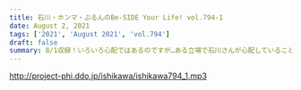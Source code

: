 ```yaml
---
title: 石川・ホンマ・ぶるんのBe-SIDE Your Life! vol.794-1
date: August 2, 2021
tags: ['2021', 'August 2021', 'vol.794']
draft: false
summary: 8/1収録！いろいろ心配ではあるのですが…ある立場で石川さんが心配していることが…？
---
```


http://project-phi.ddo.jp/ishikawa/ishikawa794_1.mp3